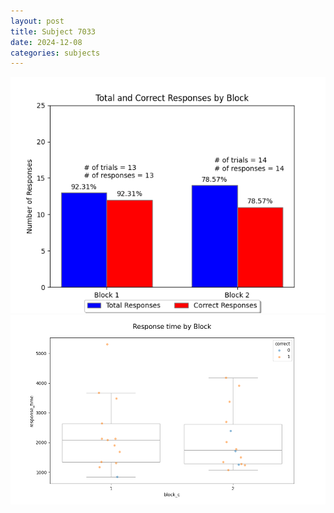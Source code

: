```yaml
---
layout: post
title: Subject 7033
date: 2024-12-08
categories: subjects
---
```


![](data/7033/run-25/7033_ATS_responses.png)
![](data/7033/run-25/7033_ATS_rt.png)
